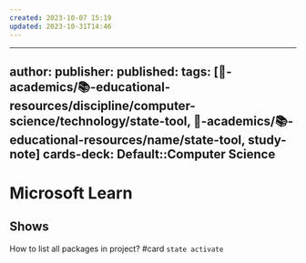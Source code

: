 ```yaml
---
created: 2023-10-07 15:19
updated: 2023-10-31T14:46
---
```


---
author: 
publisher: 
published: 
tags: [🔴-academics/📚-educational-resources/discipline/computer-science/technology/state-tool, 🔴-academics/📚-educational-resources/name/state-tool, study-note] 
cards-deck: Default::Computer Science
---

# Microsoft Learn

## Shows

How to list all packages in project? #card
`state activate`
